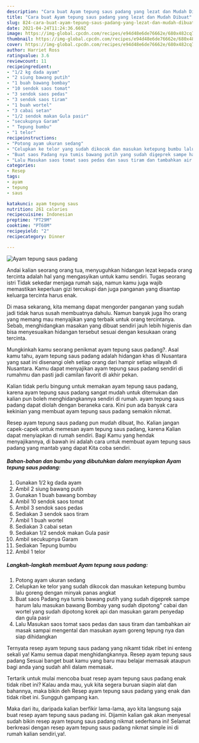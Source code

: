 ```yaml
---
description: "Cara buat Ayam tepung saus padang yang lezat dan Mudah Dibuat"
title: "Cara buat Ayam tepung saus padang yang lezat dan Mudah Dibuat"
slug: 824-cara-buat-ayam-tepung-saus-padang-yang-lezat-dan-mudah-dibuat
date: 2021-04-24T11:24:36.669Z
image: https://img-global.cpcdn.com/recipes/e94d48e6de76662e/680x482cq70/ayam-tepung-saus-padang-foto-resep-utama.jpg
thumbnail: https://img-global.cpcdn.com/recipes/e94d48e6de76662e/680x482cq70/ayam-tepung-saus-padang-foto-resep-utama.jpg
cover: https://img-global.cpcdn.com/recipes/e94d48e6de76662e/680x482cq70/ayam-tepung-saus-padang-foto-resep-utama.jpg
author: Harriet Ross
ratingvalue: 3.6
reviewcount: 11
recipeingredient:
- "1/2 kg dada ayam"
- "2 siung bawang putih"
- "1 buah bawang bombay"
- "10 sendok saos tomat"
- "3 sendok saos pedas"
- "3 sendok saos tiram"
- "1 buah wortel"
- "3 cabai setan"
- "1/2 sendok makan Gula pasir"
- "secukupnya Garam"
- " Tepung bumbu"
- "1 telor"
recipeinstructions:
- "Potong ayam ukuran sedang"
- "Celupkan ke telor yang sudah dikocok dan masukan ketepung bumbu lalu goreng dengan minyak panas angkat"
- "Buat saos Padang nya tumis bawang putih yang sudah digeprek sampe harum lalu masukan bawang Bombay yang sudah dipotong&#34; cabai dan wortel yang sudah dipotong korek api dan masukan garam penyedap dan gula pasir"
- "Lalu Masukan saos tomat saos pedas dan saus tiram dan tambahkan air masak sampai mengental dan masukan ayam goreng tepung nya dan siap dihidangkan"
categories:
- Resep
tags:
- ayam
- tepung
- saus

katakunci: ayam tepung saus 
nutrition: 261 calories
recipecuisine: Indonesian
preptime: "PT29M"
cooktime: "PT60M"
recipeyield: "2"
recipecategory: Dinner

---
```



![Ayam tepung saus padang](https://img-global.cpcdn.com/recipes/e94d48e6de76662e/680x482cq70/ayam-tepung-saus-padang-foto-resep-utama.jpg)

Andai kalian seorang orang tua, menyuguhkan hidangan lezat kepada orang tercinta adalah hal yang mengasyikan untuk kamu sendiri. Tugas seorang istri Tidak sekedar menjaga rumah saja, namun kamu juga wajib memastikan keperluan gizi tercukupi dan juga panganan yang disantap keluarga tercinta harus enak.

Di masa  sekarang, kita memang dapat mengorder panganan yang sudah jadi tidak harus susah membuatnya dahulu. Namun banyak juga lho orang yang memang mau menyajikan yang terbaik untuk orang tercintanya. Sebab, menghidangkan masakan yang dibuat sendiri jauh lebih higienis dan bisa menyesuaikan hidangan tersebut sesuai dengan kesukaan orang tercinta. 



Mungkinkah kamu seorang penikmat ayam tepung saus padang?. Asal kamu tahu, ayam tepung saus padang adalah hidangan khas di Nusantara yang saat ini disenangi oleh setiap orang dari hampir setiap wilayah di Nusantara. Kamu dapat menyajikan ayam tepung saus padang sendiri di rumahmu dan pasti jadi camilan favorit di akhir pekan.

Kalian tidak perlu bingung untuk memakan ayam tepung saus padang, karena ayam tepung saus padang sangat mudah untuk ditemukan dan kalian pun boleh menghidangkannya sendiri di rumah. ayam tepung saus padang dapat diolah dengan beraneka cara. Kini pun ada banyak cara kekinian yang membuat ayam tepung saus padang semakin nikmat.

Resep ayam tepung saus padang pun mudah dibuat, lho. Kalian jangan capek-capek untuk memesan ayam tepung saus padang, karena Kalian dapat menyiapkan di rumah sendiri. Bagi Kamu yang hendak menyajikannya, di bawah ini adalah cara untuk membuat ayam tepung saus padang yang mantab yang dapat Kita coba sendiri.

<!--inarticleads1-->

##### Bahan-bahan dan bumbu yang dibutuhkan dalam menyiapkan Ayam tepung saus padang:

1. Gunakan 1/2 kg dada ayam
1. Ambil 2 siung bawang putih
1. Gunakan 1 buah bawang bombay
1. Ambil 10 sendok saos tomat
1. Ambil 3 sendok saos pedas
1. Sediakan 3 sendok saos tiram
1. Ambil 1 buah wortel
1. Sediakan 3 cabai setan
1. Sediakan 1/2 sendok makan Gula pasir
1. Ambil secukupnya Garam
1. Sediakan  Tepung bumbu
1. Ambil 1 telor




<!--inarticleads2-->

##### Langkah-langkah membuat Ayam tepung saus padang:

1. Potong ayam ukuran sedang
1. Celupkan ke telor yang sudah dikocok dan masukan ketepung bumbu lalu goreng dengan minyak panas angkat
1. Buat saos Padang nya tumis bawang putih yang sudah digeprek sampe harum lalu masukan bawang Bombay yang sudah dipotong&#34; cabai dan wortel yang sudah dipotong korek api dan masukan garam penyedap dan gula pasir
1. Lalu Masukan saos tomat saos pedas dan saus tiram dan tambahkan air masak sampai mengental dan masukan ayam goreng tepung nya dan siap dihidangkan




Ternyata resep ayam tepung saus padang yang nikamt tidak ribet ini enteng sekali ya! Kamu semua dapat menghidangkannya. Resep ayam tepung saus padang Sesuai banget buat kamu yang baru mau belajar memasak ataupun bagi anda yang sudah ahli dalam memasak.

Tertarik untuk mulai mencoba buat resep ayam tepung saus padang enak tidak ribet ini? Kalau anda mau, yuk kita segera buruan siapin alat dan bahannya, maka bikin deh Resep ayam tepung saus padang yang enak dan tidak ribet ini. Sungguh gampang kan. 

Maka dari itu, daripada kalian berfikir lama-lama, ayo kita langsung saja buat resep ayam tepung saus padang ini. Dijamin kalian gak akan menyesal sudah bikin resep ayam tepung saus padang nikmat sederhana ini! Selamat berkreasi dengan resep ayam tepung saus padang nikmat simple ini di rumah kalian sendiri,ya!.


